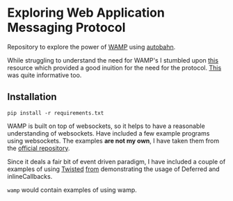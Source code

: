 # Exploring Web Application Messaging Protocol
Repository to explore the power of [WAMP](https://wamp-proto.org/) using [autobahn](https://crossbar.io/autobahn/). 

While struggling to understand the need for WAMP's I stumbled upon [this](https://blog.eduonix.com/web-programming-tutorials/web-application-messaging-protocol/) resource which provided a good inuition for the need for the protocol.
[This](https://crossbario.com/blog/Free-Your-Code-Backends-in-the-Browser/) was quite informative too.

## Installation
``` pip install -r requirements.txt ```

WAMP is built on top of websockets, so it helps to have a reasonable understanding of websockets. Have included a few example programs using websockets. The examples **are not my own**, I have taken them from the [official repository](https://github.com/crossbario/autobahn-python/).

Since it deals a fair bit of event driven paradigm, I have included a couple of examples of using [Twisted](https://twistedmatrix.com/trac/) [from](https://autobahn.readthedocs.io/) demonstrating the usage of Deferred and inlineCallbacks. 

```wamp``` would contain examples of using wamp. 
